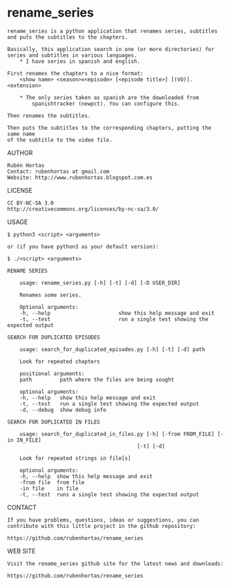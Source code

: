 rename_series
===========

	rename_series is a python application that renames series, subtitles
	and puts the subtitles to the chapters.
	
	Basically, this application search in one (or more directories) for 
	series and subtitles in various languages. 
		* I have series in spanish and english. 
	
	First renames the chapters to a nice format:
		<show name> <season>x<episode> [<episode title>] [(VO)].<extension> 
		
		* The only series taken as spanish are the downloaded from 
			spanishtracker (newpct). You can configure this.
	
	Then renames the subtitles.
	
	Then puts the subtitles to the corresponding chapters, putting the same name
	of the subtitle to the video file.
	
AUTHOR

    Rubén Hortas
    Contact: rubenhortas at gmail.com
    Website: http://www.rubenhortas.blogspot.com.es

LICENSE

    CC BY-NC-SA 3.0
    http://creativecommons.org/licenses/by-nc-sa/3.0/

USAGE

	$ python3 <script> <arguments>

	or (if you have python3 as your default version):

	$ ./<script> <arguments>

	RENAME SERIES

		usage: rename_series.py [-h] [-t] [-d] [-D USER_DIR]

		Renames some series.

		Optional arguments:
  		-h, --help            			show this help message and exit
  		-t, --test            			run a single test showing the expected output
	
	SEARCH FOR DUPLICATED EPISODES
		
		usage: search_for_duplicated_episodes.py [-h] [-t] [-d] path

		Look for repeated chapters

		positional arguments:
  		path         path where the files are being sought

		optional arguments:
  		-h, --help   show this help message and exit
  		-t, --test   run a single test showing the expected output
  		-d, --debug  show debug info

	SEARCH FOR DUPLICATED IN FILES

		usage: search_for_duplicated_in_files.py [-h] [-from FROM_FILE] [-in IN_FILE]
   		                                      [-t] [-d]

		Look for repeated strings in file[s]

        optional arguments:
        -h, --help  show this help message and exit
        -from file  from file
        -in file    in file
        -t, --test  runs a single test showing the expected output


CONTACT

    If you have problems, questions, ideas or suggestions, you can
    contribute with this little project in the github repository:

    https://github.com/rubenhortas/rename_series

WEB SITE

    Visit the rename_series github site for the latest news and downloads:

    https://github.com/rubenhortas/rename_series
